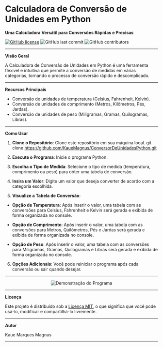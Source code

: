 # Calculadora de Conversão de Unidades em Python

**Uma Calculadora Versátil para Conversões Rápidas e Precisas**

[![GitHub license](https://img.shields.io/badge/License-MIT-blue.svg)](LICENSE)
![GitHub last commit](https://img.shields.io/github/last-commit/KaueMagnus/ConversorDeUnidadesPython)
![GitHub contributors](https://img.shields.io/github/contributors/KaueMagnus/ConversorDeUnidadesPython)

---

**Visão Geral**

A Calculadora de Conversão de Unidades em Python é uma ferramenta flexível e intuitiva que permite a conversão de medidas em várias categorias, tornando o processo de conversão rápido e descomplicado. 

---

**Recursos Principais**

- Conversão de unidades de temperatura (Celsius, Fahrenheit, Kelvin).
- Conversão de unidades de comprimento (Metros, Kilômetros, Pés, Jardas).
- Conversão de unidades de peso (Miligramas, Gramas, Quilogramas, Libras).

---

**Como Usar**

1. **Clone o Repositório**: Clone este repositório em sua máquina local.    git clone https://github.com/KaueMagnus/ConversorDeUnidadesPython.git
3. **Execute o Programa**: Inicie o programa Python.
3. **Escolha o Tipo de Medida**: Selecione o tipo de medida (temperatura, comprimento ou peso) para obter uma tabela de conversão.

4. **Insira um Valor**: Digite um valor que deseja converter de acordo com a categoria escolhida.

5. **Visualize a Tabela de Conversão**:

- **Opção de Temperatura**: Após inserir o valor, uma tabela com as conversões para Celsius, Fahrenheit e Kelvin será gerada e exibida de forma organizada no console.

- **Opção de Comprimento**: Após inserir o valor, uma tabela com as conversões para Metros, Quilômetros, Pés e Jardas será gerada e exibida de forma organizada no console.

- **Opção de Peso**: Após inserir o valor, uma tabela com as conversões para Miligramas, Gramas, Quilogramas e Libras será gerada e exibida de forma organizada no console.

6. **Opções Adicionais**: Você pode reiniciar o programa após cada conversão ou sair quando desejar.

---

<p align="center">
  <img src="https://github.com/KaueMagnus/ConversorDeUnidadesPython/assets/122424590/3a4ab27c-6d80-4ca9-bfd1-1a62e2f8c9a7" alt="Demonstração do Programa">
</p>   

---

**Licença**

Este projeto é distribuído sob a [Licença MIT](LICENSE), o que significa que você pode usá-lo, modificar e compartilhá-lo livremente.

---

**Autor**

Kaue Marques Magnus

---

